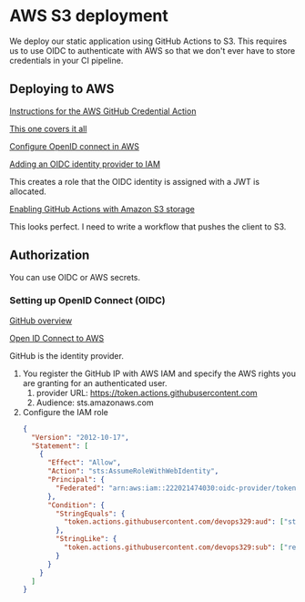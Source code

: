 # AWS S3 deployment

We deploy our static application using GitHub Actions to S3. This requires us to use OIDC to authenticate with AWS so that we don't ever have to store credentials in your CI pipeline.

## Deploying to AWS

[Instructions for the AWS GitHub Credential Action](https://github.com/aws-actions/configure-aws-credentials)

[This one covers it all](https://aws.amazon.com/blogs/security/use-iam-roles-to-connect-github-actions-to-actions-in-aws/)

[Configure OpenID connect in AWS](https://docs.github.com/en/actions/deployment/security-hardening-your-deployments/configuring-openid-connect-in-amazon-web-services)

[Adding an OIDC identity provider to IAM](https://docs.aws.amazon.com/IAM/latest/UserGuide/id_roles_providers_create_oidc.html)

This creates a role that the OIDC identity is assigned with a JWT is allocated.

[Enabling GitHub Actions with Amazon S3 storage](https://docs.github.com/en/enterprise-server@3.8/admin/github-actions/enabling-github-actions-for-github-enterprise-server/enabling-github-actions-with-amazon-s3-storage)

This looks perfect. I need to write a workflow that pushes the client to S3.

## Authorization

You can use OIDC or AWS secrets.

### Setting up OpenID Connect (OIDC)

[GitHub overview](https://docs.github.com/en/actions/deployment/security-hardening-your-deployments/about-security-hardening-with-openid-connect)

[Open ID Connect to AWS](https://docs.github.com/en/actions/deployment/security-hardening-your-deployments/configuring-openid-connect-in-amazon-web-services)

GitHub is the identity provider.

1. You register the GitHub IP with AWS IAM and specify the AWS rights you are granting for an authenticated user.
   1. provider URL: https://token.actions.githubusercontent.com
   1. Audience: sts.amazonaws.com
1. Configure the IAM role
   ```json
   {
     "Version": "2012-10-17",
     "Statement": [
       {
         "Effect": "Allow",
         "Action": "sts:AssumeRoleWithWebIdentity",
         "Principal": {
           "Federated": "arn:aws:iam::222021474030:oidc-provider/token.actions.githubusercontent.com/devops329"
         },
         "Condition": {
           "StringEquals": {
             "token.actions.githubusercontent.com/devops329:aud": ["sts.amazonaws.com"]
           },
           "StringLike": {
             "token.actions.githubusercontent.com/devops329:sub": ["repo:devops329/*"]
           }
         }
       }
     ]
   }
   ```
